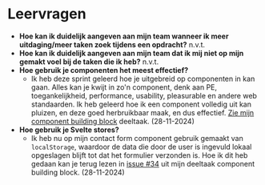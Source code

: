 # Leervragen

- **Hoe kan ik duidelijk aangeven aan mijn team wanneer ik meer uitdaging/meer taken zoek tijdens een opdracht?** n.v.t.
- **Hoe kan ik duidelijk aangeven aan mijn team dat ik mij niet op mijn gemakt voel bij de taken die ik heb?** n.v.t.
- **Hoe gebruik je componenten het meest effectief?**
  - Ik heb deze sprint geleerd hoe je uitgebreid op componenten in kan gaan. Alles kan je kwijt in zo'n component, denk aan PE, toegankelijkheid, performance, usability, pleasurable en andere web standaarden. Ik heb geleerd hoe ik een component volledig uit kan pluizen, en deze goed herbruikbaar maak, en dus effectief. [Zie mijn component building block](https://github.com/Annevd/component-building-block) deeltaak. (28-11-2024)
- **Hoe gebruik je Svelte stores?**
  - Ik heb nu op mijn contact form component gebruik gemaakt van `localStorage`, waardoor de data die door de user is ingevuld lokaal opgeslagen blijft tot dat het formulier verzonden is. Hoe ik dit heb gedaan kan je terug lezen in [issue #34](https://github.com/Annevd/component-building-block/issues/34) uit mijn deeltaak component building block. (28-11-2024)
